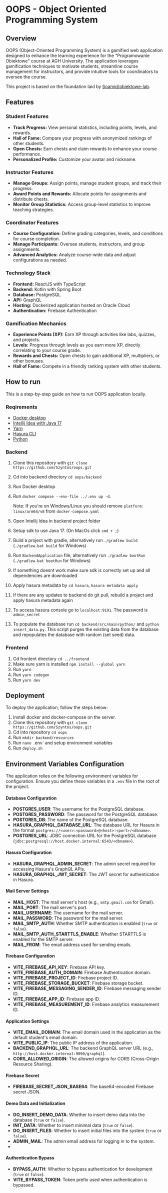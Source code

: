 # OOPS - Object Oriented Programming System

## Overview

OOPS (Object-Oriented Programming System) is a gamified web application designed to enhance the learning experience for the "Programowanie Obiektowe" course at AGH University. The application leverages gamification techniques to motivate students, streamline course management for instructors, and provide intuitive tools for coordinators to oversee the course.

This project is based on the foundation laid by [Soamid/obiektowe-lab](https://github.com/Soamid/obiektowe-lab).
## Features

### Student Features
- **Track Progress:** View personal statistics, including points, levels, and rewards.
- **Hall of Fame:** Compare your progress with anonymized rankings of other students.
- **Open Chests:** Earn chests and claim rewards to enhance your course performance.
- **Personalized Profile:** Customize your avatar and nickname.

### Instructor Features
- **Manage Groups:** Assign points, manage student groups, and track their progress.
- **Award Points and Rewards:** Allocate points for assignments and distribute chests.
- **Monitor Group Statistics:** Access group-level statistics to improve teaching strategies.

### Coordinator Features
- **Course Configuration:** Define grading categories, levels, and conditions for course completion.
- **Manage Participants:** Oversee students, instructors, and group assignments.
- **Advanced Analytics:** Analyze course-wide data and adjust configurations as needed.

### Technology Stack
- **Frontend:** ReactJS with TypeScript
- **Backend:** Kotlin with Spring Boot
- **Database:** PostgreSQL
- **API:** GraphQL
- **Hosting:** Dockerized application hosted on Oracle Cloud
- **Authentication:** Firebase Authentication

### Gamification Mechanics
- **Experience Points (XP):** Earn XP through activities like labs, quizzes, and projects.
- **Levels:** Progress through levels as you earn more XP, directly correlating to your course grade.
- **Rewards and Chests:** Open chests to gain additional XP, multipliers, or other bonuses.
- **Hall of Fame:** Compete in a friendly ranking system with other students.

## How to run

This is a step-by-step guide on how to run OOPS application locally.

### Reqirements

- [Docker desktop](https://www.docker.com/products/docker-desktop/)
- [Intellij Idea with Java 17](https://www.jetbrains.com/idea/)
- [Yarn](https://classic.yarnpkg.com/lang/en/docs/install/#mac-stable)
- [Hasura CLI](https://hasura.io/docs/latest/hasura-cli/install-hasura-cli/)
- [Python](https://www.python.org/)

### Backend

1. Clone this repository with `git clone https://github.com/Szyntos/oops.git`
2. Cd into backend directory `cd oops/backend`
3. Run Docker desktop
4. Run `docker compose --env-file ../.env up -d`.

   Note: If you're on Windows/Linux you should remove `platform: linux/arm64/v8` from `docker-compose.yaml`

5. Open Intellij Idea in backend project folder
6. Setup sdk to use Java 17. (On MacOs click `cmd + ;`)
7. Build a project with gradle, alternatively run `./gradlew build` (`./gradlew.bat build` for Windows)
8. Run `BackendApplication` file, alternatively run `./gradlew bootRun` (`./gradlew.bat bootRun` for Windows)
9. If something doesnt work make sure sdk is correctly set up and all dependencies are downloaded
10. Apply hasura metadata by `cd hasura`, `hasura metadata apply`
11. If there are any updates to backend do git pull, rebuild a project and apply hasura metadata again
12. To access hasura console go to `localhost:9191`. The password is `admin_secret`
13. To populate the database run `cd backend/src/main/python/` and `python insert_data.py`. This script purges the existing data from the database and repopulates the database with random (set seed) data.

### Frontend

1. Cd frontent directory `cd ../frontend`
2. Make sure yarn is installed `npm install --global yarn`
3. Run `yarn`
4. Run `yarn codegen`
5. Run `yarn dev`

## Deployment

To deploy the application, follow the steps below:
1. Install docker and docker-compose on the server.
2. Clone this repository with `git clone https://github.com/Szyntos/oops.git`
3. Cd into repository `cd oops`
4. Run `mkdir backend/resources`
5. Run `nano `.env` and setup environment variables
6. Run `deploy.sh`

## Environment Variables Configuration

The application relies on the following environment variables for configuration. Ensure you define these variables in a `.env` file in the root of the project.

#### Database Configuration
- **POSTGRES_USER**: The username for the PostgreSQL database.
- **POSTGRES_PASSWORD**: The password for the PostgreSQL database.
- **POSTGRES_DB**: The name of the PostgreSQL database.
- **HASURA_GRAPHQL_DATABASE_URL**: The database URL for Hasura in the format `postgres://<user>:<password>@<host>:<port>/<dbname>`.
- **POSTGRES_URL**: JDBC connection URL for the PostgreSQL database (`jdbc:postgresql://host.docker.internal:6543/<dbname>`).

#### Hasura Configuration
- **HASURA_GRAPHQL_ADMIN_SECRET**: The admin secret required for accessing Hasura's GraphQL APIs.
- **HASURA_GRAPHQL_JWT_SECRET**: The JWT secret for authentication in Hasura.

#### Mail Server Settings
- **MAIL_HOST**: The mail server's host (e.g., `smtp.gmail.com` for Gmail).
- **MAIL_PORT**: The mail server's port.
- **MAIL_USERNAME**: The username for the mail server.
- **MAIL_PASSWORD**: The password for the mail server.
- **MAIL_SMTP_AUTH**: Whether SMTP authentication is enabled (`true` or `false`).
- **MAIL_SMTP_AUTH_STARTTLS_ENABLE**: Whether STARTTLS is enabled for the SMTP server.
- **MAIL_FROM**: The email address used for sending emails.

#### Firebase Configuration
- **VITE_FIREBASE_API_KEY**: Firebase API key.
- **VITE_FIREBASE_AUTH_DOMAIN**: Firebase Authentication domain.
- **VITE_FIREBASE_PROJECT_ID**: Firebase project ID.
- **VITE_FIREBASE_STORAGE_BUCKET**: Firebase storage bucket.
- **VITE_FIREBASE_MESSAGING_SENDER_ID**: Firebase messaging sender ID.
- **VITE_FIREBASE_APP_ID**: Firebase app ID.
- **VITE_FIREBASE_MEASUREMENT_ID**: Firebase analytics measurement ID.

#### Application Settings
- **VITE_EMAIL_DOMAIN**: The email domain used in the application as the default student's email domain.
- **VITE_PUBLIC_IP**: The public IP address of the application.
- **BACKEND_GRAPHQL_URL**: The backend GraphQL server URL (e.g., `http://host.docker.internal:9090/graphql`).
- **CORS_ALLOWED_ORIGIN**: The allowed origins for CORS (Cross-Origin Resource Sharing).

#### Firebase Secret
- **FIREBASE_SECRET_JSON_BASE64**: The base64-encoded Firebase secret JSON.

#### Demo Data and Initialization
- **DO_INSERT_DEMO_DATA**: Whether to insert demo data into the database (`true` or `false`).
- **INIT_DATA**: Whether to insert minimal data (`true` or `false`).
- **DO_INSERT_FILES**: Whether to insert initial files into the system (`true` or `false`).
- **ADMIN_MAIL**: The admin email address for logging in to the system.
-
#### Authentication Bypass
- **BYPASS_AUTH**: Whether to bypass authentication for development (`true` or `false`).
- **VITE_BYPASS_TOKEN**: Token prefix used when authentication is bypassed.

